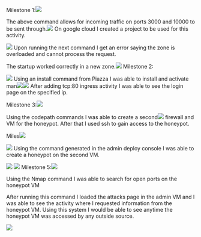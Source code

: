Milestone 1:![](media/image1.png)

The above command allows for incoming traffic on ports 3000 and 10000 to
be sent through.![](media/image2.png)
On google cloud I created a project to be used for this activity.

![](media/image3.png)
Upon running the next command I get an error saying the zone is
overloaded and cannot process the request.

The startup worked correctly in a new
zone.![](media/image4.png)
Milestone 2:

![](media/image5.png)
Using an install command from Piazza I was able to install and activate
man![](media/image6.png)![](media/image7.png)
After adding tcp:80 ingress activity I was able to see the login page on
the specified ip.

Milestone 3:![](media/image8.png)

Using the codepath commands I was able to create a
second![](media/image9.png)
firewall and VM for the honeypot. After that I used ssh to gain access
to the honeypot.

Miles![](media/image10.png)

![](media/image11.png)
Using the command generated in the admin deploy console I was able to
create a honeypot on the second VM.

![](media/image12.png)
![](media/image13.png)
Milestone 5:![](media/image14.png)

Using the Nmap command I was able to search for open ports on the
honeypot VM

After running this command I loaded the attacks page in the admin VM and
I was able to see the activity where I requested information from the
honeypot VM. Using this system I would be able to see anytime the
honeypot VM was accessed by any outside source.

![](media/image15.png)
